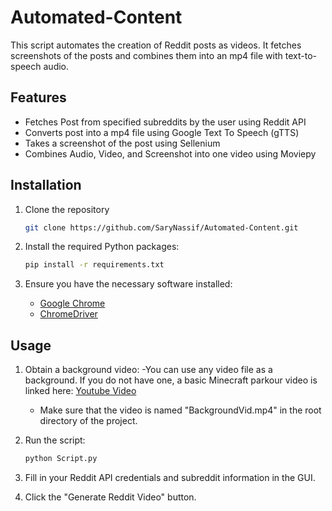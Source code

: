 # Automated-Content
This script automates the creation of Reddit posts as videos. It fetches screenshots of the posts and combines them into an mp4 file with text-to-speech audio.

## Features

- Fetches Post from specified subreddits by the user using Reddit API 
- Converts post into a mp4 file using Google Text To Speech (gTTS) 
- Takes a screenshot of the post using Sellenium 
- Combines Audio, Video, and Screenshot into one video using Moviepy 

## Installation

1. Clone the repository
    ```bash
    git clone https://github.com/SaryNassif/Automated-Content.git
    ```

2. Install the required Python packages:
    ```bash
    pip install -r requirements.txt
    ```

3. Ensure you have the necessary software installed:
    - [Google Chrome](https://www.google.com/chrome/)
    - [ChromeDriver](https://sites.google.com/chromium.org/driver/)

## Usage
1. Obtain a background video:
    -You can use any video file as a background. If you do not have one, a basic Minecraft parkour video is linked here: [Youtube Video](https://youtu.be/I4R8g637IlU)
   - Make sure that the video is named "BackgroundVid.mp4" in the root directory of the project.


3. Run the script:
    ```bash
    python Script.py
    ```

4. Fill in your Reddit API credentials and subreddit information in the GUI.
5. Click the "Generate Reddit Video" button.
   
